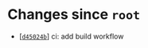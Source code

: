 <!-- Human-readable ref: root, ref: root -->
<!-- Date of ref: 2021-07-27 22:09:04 +0100 -->
# Changes since `root`

- \[[`d45024b`](https://github.com/nearlySplat/qsh/commit/d45024b58c31a5be7501403ac3ee938e60d747c2)\] ci: add build workflow

